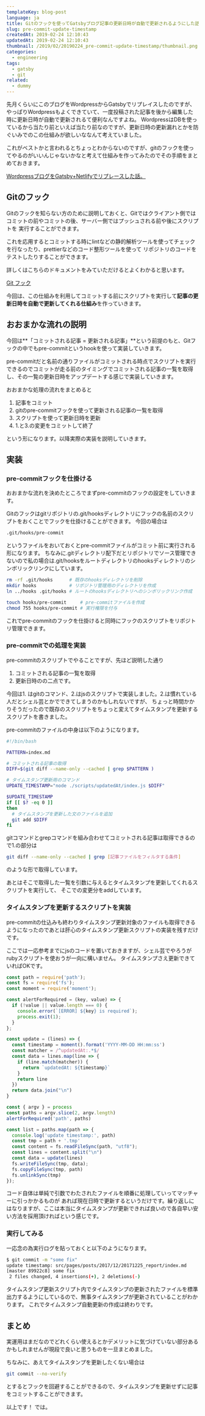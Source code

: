 ```yaml
---
templateKey: blog-post
language: ja
title: Gitのフックを使ってGatsbyブログ記事の更新日時が自動で更新されるようにした話
slug: pre-commit-update-timestamp
createdAt: 2019-02-24 12:10:43
updatedAt: 2019-02-24 12:10:43
thumbnail: /2019/02/20190224_pre-commit-update-timestamp/thumbnail.png
categories:
  - engineering
tags:
  - gatsby
  - git
related:
  - dummy
---
```


先月くらいにこのブログをWordpressからGatsbyでリプレイスしたのですが、やっぱりWordpressもよくできていて、一度投稿された記事を後から編集した時に更新日時が自動で更新されるて便利なんですよね。
WordpressはDBを使っているから当たり前といえば当たり前なのですが、更新日時の更新漏れとかを防ぐいみでのこの仕組みが欲しいななんて考えていました。

これがベストかと言われるとちょっとわからないのですが、gitのフックを使ってやるのがいいんじゃないかなと考えて仕組みを作ってみたのでその手順をまとめておきます。

<div class="related-post">
  <a href="/2019/01/10/blog-renewal-by-gatsby">WordpressブログをGatsby+Netlifyでリプレースした話。</a>
</div>

## Gitのフック

Gitのフックを知らない方のために説明しておくと、Gitではクライアント側ではコミットの前やコミットの後、サーバー側ではプッシュされる前や後にスクリプトを
実行することができます。

これを応用するとコミットする時にlintなどの静的解析ツールを使ってチェックを行なったり、prettierなどのコード整形ツールを使って
リポジトリのコードをテストしたりすることができます。


詳しくはこちらのドキュメントをみていただけるとよくわかると思います。

[Git フック](https://git-scm.com/book/ja/v1/Git-%E3%81%AE%E3%82%AB%E3%82%B9%E3%82%BF%E3%83%9E%E3%82%A4%E3%82%BA-Git-%E3%83%95%E3%83%83%E3%82%AF)


今回は、この仕組みを利用してコミットする前にスクリプトを実行して**記事の更新日時を自動で更新してくれる仕組み**を作っていきます。

<div class="adsense"></div>


## おおまかな流れの説明

今回は**「コミットされる記事 = 更新される記事」**という前提のもと、Gitフックの中でもpre-commitというhookを使って実装していきます。

pre-commitだと名前の通りファイルがコミットされる時点でスクリプトを実行できるのでコミットが走る前のタイミングでコミットされる記事の一覧を取得し、その一覧の更新日時をアップデートする感じで実装していきます。

おおまかな処理の流れをまとめると

1. 記事をコミット
2. gitのpre-commitフックを使って更新される記事の一覧を取得
3. スクリプトを使って更新日時を更新
4. 1.と3.の変更をコミットして終了

という形になります。以降実際の実装を説明していきます。

## 実装


### pre-commitフックを仕掛ける


おおまかな流れを決めたところでまずpre-commitのフックの設定をしていきます。

Gitのフックはgitリポジトリの.git/hooksディレクトリにフックの名前のスクリプトをおくことでフックを仕掛けることができます。
今回の場合は

```bash
.git/hooks/pre-commit
```

というファイルをおいておくとpre-commitファイルがコミット前に実行される形になります。
ちなみに.gitディレクトリ配下だとリポジトリでソース管理できないので私の場合は.git/hooksをルートディレクトリのhooksディレクトリのシンボリックリンクにしています。

```bash
rm -rf .git/hooks      # 既存のhooksディレクトリを削除
mkdir hooks            # リポジトリ管理用のディレクトリを作成
ln ../hooks .git/hooks # ルートのhooksディレクトリへのシンボリックリンク作成

touch hooks/pre-commit     # pre-commitファイルを作成
chmod 755 hooks/pre-commit # 実行権限を付与
```

これでpre-commitのフックを仕掛けると同時にフックのスクリプトをリポジトリ管理できます。

### pre-commitでの処理を実装

pre-commitのスクリプトでやることですが、先ほど説明した通り

1. コミットされる記事の一覧を取得
2. 更新日時のの二点です。

今回は1. はgitのコマンド、2.はjsのスクリプトで実装しました。2.は慣れている人だとシェル芸とかでできてしまうのかもしれないですが、
ちょっと時間かかりそうだったので既存のスクリプトをちょっと変えてタイムスタンプを更新するスクリプトを書きました。

pre-commitのファイルの中身は以下のようになります。

```bash
#!/bin/bash

PATTERN=index.md

# コミットされる記事の取得
DIFF=$(git diff --name-only --cached | grep $PATTERN )

# タイムスタンプ更新用のコマンド
UPDATE_TIMESTAMP="node ./scripts/updatedAt/index.js $DIFF"

$UPDATE_TIMESTAMP
if [[ $? -eq 0 ]]
then
  # タイムスタンプを更新した文のファイルを追加
  git add $DIFF
fi

```

gitコマンドとgrepコマンドを組み合わせてコミットされる記事は取得できるので1.の部分は

```bash
git diff --name-only --cached | grep [記事ファイルをフィルタする条件]
```

のような形で取得しています。

あとはそこで取得した一覧を引数に与えるとタイムスタンプを更新してくれるスクリプトを実行して、
そこでの変更分をaddしています。


### タイムスタンプを更新するスクリプトを実装

pre-commitの仕込みも終わりタイムスタンプ更新対象のファイルも取得できるようになったのであとは肝心のタイムスタンプ更新スクリプトの実装を残すだけです。

ここでは一応参考までにjsのコードを置いておきますが、シェル芸でやろうがrubyスクリプトを使おうが一向に構いません。
タイムスタンプさえ更新できていればOKです。

```javascript
const path = require('path');
const fs = require('fs');
const moment = require('moment');

const alertForRequired = (key, value) => {
  if (!value || value.length === 0) {
    console.error(`[ERROR] ${key} is required`);
    process.exit(1);
  }
};

const update = (lines) => {
  const timestamp = moment().format('YYYY-MM-DD HH:mm:ss')
  const matcher = /^updatedAt:.*$/
  const data = lines.map(line => {
    if (line.match(matcher)) {
      return `updatedAt: ${timestamp}`
    }
    return line
  })
  return data.join("\n")
}

const { argv } = process
const paths = argv.slice(2, argv.length)
alertForRequired('path', paths)

const list = paths.map(path => {
  console.log('update timestamp:', path)
  const tmp = path + '.tmp'
  const content = fs.readFileSync(path, "utf8");
  const lines = content.split("\n")
  const data = update(lines)
  fs.writeFileSync(tmp, data);
  fs.copyFileSync(tmp, path)
  fs.unlinkSync(tmp)
});

```

コード自体は単純で引数でわたされたファイルを順番に処理していってマッチャーに引っかかるものが
あれば現在日時で更新するというだけです。繰り返しにはなりますが、ここは本当にタイムスタンプが更新できれば良いので各自早い安い方法を採用頂ければという感じです。

### 実行してみる

一応念の為実行ログを貼っておくと以下のようになります。

```bash
$ git commit -m "some fix"
update timestamp: src/pages/posts/2017/12/20171225_report/index.md
[master 89922c8] some fix
 2 files changed, 4 insertions(+), 2 deletions(-)

```

タイムスタンプ更新スクリプト内でタイムスタンプの更新されたファイルを標準出力するようにしているので、無事タイムスタンプが更新されていることがわかります。
これでタイムスタンプ自動更新の作成は終わりです。


## まとめ

実運用はまだなのでどれくらい使えるとかデメリットに気づけていない部分あるかもしれませんが現段で良いと思うものを一旦まとめました。

ちなみに、あえてタイムスタンプを更新したくない場合は

```bash
git commit --no-verify
```

とするとフックを回避することができるので、タイムスタンプを更新せずに記事をコミットすることができます。


以上です！
では。
